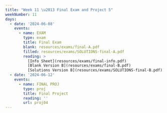 ```yaml
---
title: "Week 11 \u2013 Final Exam and Project 5"
weekNumber: 11
days:
  - date: '2024-06-08'
    events:
      - name: EXAM
        type: exam
        title: Final Exam
        blank: resources/exams/final-A.pdf
        filled: resources/exams/SOLUTIONS-final-A.pdf
        reading: >
          [Info Sheet](resources/exams/final-info.pdf)
          [Blank Version B](resources/exams/final-B.pdf)
          [Solutions Version B](resources/exams/SOLUTIONS-final-B.pdf)
  - date: '2024-06-12'
    events:
      - name: FINAL PROJ
        type: proj
        title: Final Project
        reading: ''
        url: proj04
---
```

